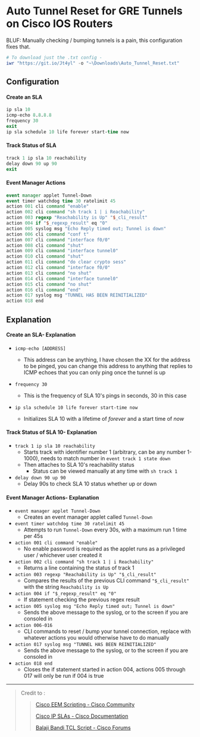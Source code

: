 # Auto Tunnel Reset for GRE Tunnels on Cisco IOS Routers

BLUF: Manually checking / bumping tunnels is a pain, this configuration fixes that.

```powershell
# To download just the .txt config -
iwr "https://git.io/Jt4yl" -o "~\Downloads\Auto_Tunnel_Reset.txt"
```

## Configuration

#### Create an SLA

```tcl
ip sla 10
icmp-echo 8.8.8.8
frequency 30
exit
ip sla schedule 10 life forever start-time now
```

#### Track Status of SLA

```tcl
track 1 ip sla 10 reachability
delay down 90 up 90
exit
```

#### Event Manager Actions

```tcl
event manager applet Tunnel-Down
event timer watchdog time 30 ratelimit 45
action 001 cli command "enable"
action 002 cli command "sh track 1 | i Reachability"
action 003 regexp "Reachability is Up" "$_cli_result"
action 004 if "$_regexp_result" eq "0"
action 005 syslog msg "Echo Reply timed out; Tunnel is down"
action 006 cli command "conf t"
action 007 cli command "interface f0/0"
action 008 cli command "shut"
action 009 cli command "interface tunnel0"
action 010 cli command "shut"
action 011 cli command "do clear crypto sess"
action 012 cli command "interface f0/0"
action 013 cli command "no shut"
action 014 cli command "interface tunnel0"
action 015 cli command "no shut"
action 016 cli command "end"
action 017 syslog msg "TUNNEL HAS BEEN REINITIALIZED"
action 018 end
```

## Explanation

#### Create an SLA- Explanation

- `icmp-echo [ADDRESS] `

  - This address can be anything, I have chosen the XX for the address to be pinged, you can change this address to anything that replies to ICMP echoes that you can only ping once the tunnel is up

- `frequency 30`
  - This is the frequency of SLA 10's pings in seconds, 30 in this case
- `ip sla schedule 10 life forever start-time now`
  - Initializes SLA 10 with a lifetime of _forever_ and a start time of _now_

#### Track Status of SLA 10- Explanation

- `track 1 ip sla 10 reachability`
  - Starts track with identifier number 1 (arbitrary, can be any number 1-1000), needs to match number in `event track 1 state down`
  - Then attaches to SLA 10's reachability status
    - Status can be viewed manually at any time with `sh track 1`
- `delay down 90 up 90`
  - Delay 90s to check SLA 10 status whether up or down

#### Event Manager Actions- Explanation

- `event manager applet Tunnel-Down`
  - Creates an event manager applet called `Tunnel-Down`
- `event timer watchdog time 30 ratelimit 45`
  - Attempts to run `Tunnel-Down` every 30s, with a maximum run 1 time per 45s
- `action 001 cli command "enable"`
  - No enable password is required as the applet runs as a privileged user / whichever user created it
- `action 002 cli command "sh track 1 | i Reachability"`
  - Returns a line containing the status of track 1
- `action 003 regexp "Reachability is Up" "$_cli_result"`
  - Compares the results of the previous CLI command `"$_cli_result"` with the string `Reachability is Up`
- `action 004 if "$_regexp_result" eq "0"`
  - If statement checking the previous regex result
- `action 005 syslog msg "Echo Reply timed out; Tunnel is down"`
  - Sends the above message to the syslog, or to the screen if you are consoled in
- `action 006-016`
  - CLI commands to reset / bump your tunnel connection, replace with whatever actions you would otherwise have to do manually
- `action 017 syslog msg "TUNNEL HAS BEEN REINITIALIZED"`
  - Sends the above message to the syslog, or to the screen if you are consoled in
- `action 018 end`
  - Closes the if statement started in action 004, actions 005 through 017 will only be run if 004 is true

---

> Credit to :
>
> > [Cisco EEM Scripting - Cisco Community](https://community.cisco.com/t5/networking-documents/cisco-eem-basic-overview-and-sample-configurations/ta-p/3148479)
> >
> > [Cisco IP SLAs - Cisco Documentation](https://learningnetwork.cisco.com/s/blogs/a0D3i000002SKN0EAO/ip-sla-fundamentals)
> >
> > [Balaji Bandi TCL Script - Cisco Forums](https://community.cisco.com/t5/network-management/tcl-script-to-ping-a-host-and-if-down-execute-some-ios-commands/td-p/3831833)
